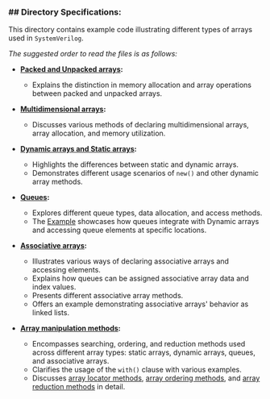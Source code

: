 <h3 align="left">## Directory Specifications: </h3>

This directory contains example code illustrating different types of arrays used in `SystemVerilog`.

*The suggested order to read the files is as follows:*

- **[Packed and Unpacked arrays](packed_unpacked_arrays.sv):**
  - Explains the distinction in memory allocation and array operations between packed and unpacked arrays.

- **[Multidimensional arrays](multidimentional_arrays.sv):**
  - Discusses various methods of declaring multidimensional arrays, array allocation, and memory utilization.

- **[Dynamic arrays and Static arrays](dynamic_arrays.sv):**
  - Highlights the differences between static and dynamic arrays.
  - Demonstrates different usage scenarios of `new()` and other dynamic array methods.
 
- **[Queues](queues.sv):**
  - Explores different queue types, data allocation, and access methods.
  - The [Example](queue_and_DA.sv) showcases how queues integrate with Dynamic arrays and accessing queue elements at specific locations.

- **[Associative arrays](associative_arrays):**
  - Illustrates various ways of declaring associative arrays and accessing elements.
  - Explains how queues can be assigned associative array data and index values.
  - Presents different associative array methods.
  - Offers an example demonstrating associative arrays' behavior as linked lists.

- **[Array manipulation methods](Array_manipulation_methods):**
  - Encompasses searching, ordering, and reduction methods used across different array types: static arrays, dynamic arrays, queues, and associative arrays.
  - Clarifies the usage of the `with()` clause with various examples.
  - Discusses [array locator methods](array_locator.sv), [array ordering methods](array_ordering.sv), and [array reduction methods](array_reduction.sv) in detail.
